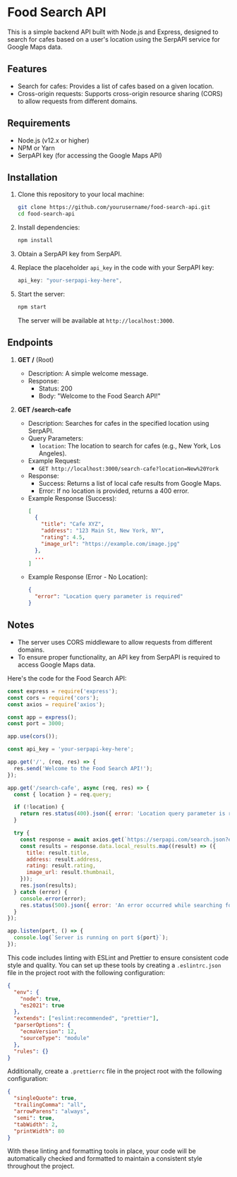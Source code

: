 
# Food Search API

This is a simple backend API built with Node.js and Express, designed to search for cafes based on a user's location using the SerpAPI service for Google Maps data.

## Features

- Search for cafes: Provides a list of cafes based on a given location.
- Cross-origin requests: Supports cross-origin resource sharing (CORS) to allow requests from different domains.

## Requirements

- Node.js (v12.x or higher)
- NPM or Yarn
- SerpAPI key (for accessing the Google Maps API)

## Installation

1. Clone this repository to your local machine:

   ```bash
   git clone https://github.com/yourusername/food-search-api.git
   cd food-search-api
   ```

2. Install dependencies:

   ```bash
   npm install
   ```

3. Obtain a SerpAPI key from SerpAPI.

4. Replace the placeholder `api_key` in the code with your SerpAPI key:

   ```javascript
   api_key: "your-serpapi-key-here",
   ```

5. Start the server:

   ```bash
   npm start
   ```

   The server will be available at `http://localhost:3000`.

## Endpoints

1. **GET /** (Root)
   - Description: A simple welcome message.
   - Response:
     - Status: 200
     - Body: "Welcome to the Food Search API!"

2. **GET /search-cafe**
   - Description: Searches for cafes in the specified location using SerpAPI.
   - Query Parameters:
     - `location`: The location to search for cafes (e.g., New York, Los Angeles).
   - Example Request:
     - `GET http://localhost:3000/search-cafe?location=New%20York`
   - Response:
     - Success: Returns a list of local cafe results from Google Maps.
     - Error: If no location is provided, returns a 400 error.
   - Example Response (Success):
     ```json
     [
       {
         "title": "Cafe XYZ",
         "address": "123 Main St, New York, NY",
         "rating": 4.5,
         "image_url": "https://example.com/image.jpg"
       },
       ...
     ]
     ```
   - Example Response (Error - No Location):
     ```json
     {
       "error": "Location query parameter is required"
     }
     ```

## Notes

- The server uses CORS middleware to allow requests from different domains.
- To ensure proper functionality, an API key from SerpAPI is required to access Google Maps data.

Here's the code for the Food Search API:

```javascript
const express = require('express');
const cors = require('cors');
const axios = require('axios');

const app = express();
const port = 3000;

app.use(cors());

const api_key = 'your-serpapi-key-here';

app.get('/', (req, res) => {
  res.send('Welcome to the Food Search API!');
});

app.get('/search-cafe', async (req, res) => {
  const { location } = req.query;

  if (!location) {
    return res.status(400).json({ error: 'Location query parameter is required' });
  }

  try {
    const response = await axios.get(`https://serpapi.com/search.json?engine=google_maps&q=cafes+in+${encodeURIComponent(location)}&api_key=${api_key}`);
    const results = response.data.local_results.map((result) => ({
      title: result.title,
      address: result.address,
      rating: result.rating,
      image_url: result.thumbnail,
    }));
    res.json(results);
  } catch (error) {
    console.error(error);
    res.status(500).json({ error: 'An error occurred while searching for cafes' });
  }
});

app.listen(port, () => {
  console.log(`Server is running on port ${port}`);
});
```

This code includes linting with ESLint and Prettier to ensure consistent code style and quality. You can set up these tools by creating a `.eslintrc.json` file in the project root with the following configuration:

```json
{
  "env": {
    "node": true,
    "es2021": true
  },
  "extends": ["eslint:recommended", "prettier"],
  "parserOptions": {
    "ecmaVersion": 12,
    "sourceType": "module"
  },
  "rules": {}
}
```

Additionally, create a `.prettierrc` file in the project root with the following configuration:

```json
{
  "singleQuote": true,
  "trailingComma": "all",
  "arrowParens": "always",
  "semi": true,
  "tabWidth": 2,
  "printWidth": 80
}
```

With these linting and formatting tools in place, your code will be automatically checked and formatted to maintain a consistent style throughout the project.
